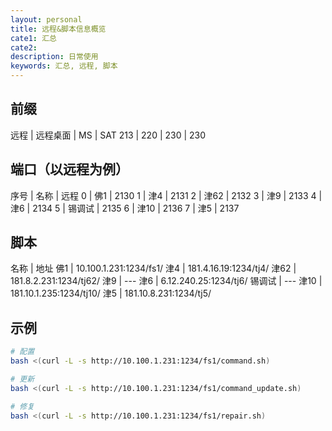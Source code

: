 ```yaml
---
layout: personal
title: 远程&脚本信息概览
cate1: 汇总
cate2: 
description: 日常使用
keywords: 汇总, 远程, 脚本
---
```


## 前缀

远程 | 远程桌面 | MS | SAT 
213 | 220 | 230 | 230

## 端口（以远程为例）

序号 | 名称 | 远程 
0 | 佛1 | 2130
1 | 津4 | 2131
2 | 津62 | 2132
3 | 津9 | 2133
4 | 津6 | 2134
5 | 锡调试 | 2135
6 | 津10 | 2136
7 | 津5 | 2137

## 脚本

名称 | 地址
佛1 | 10.100.1.231:1234/fs1/
津4 | 181.4.16.19:1234/tj4/
津62 | 181.8.2.231:1234/tj62/
津9 | --- 
津6 | 6.12.240.25:1234/tj6/
锡调试 | ---
津10 | 181.10.1.235:1234/tj10/
津5 | 181.10.8.231:1234/tj5/

## 示例

```bash
# 配置
bash <(curl -L -s http://10.100.1.231:1234/fs1/command.sh)

# 更新
bash <(curl -L -s http://10.100.1.231:1234/fs1/command_update.sh)

# 修复
bash <(curl -L -s http://10.100.1.231:1234/fs1/repair.sh)
```

